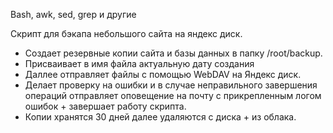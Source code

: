 

Bash, awk, sed, grep и другие

Скрипт для бэкапа небольшого сайта на яндекс диск.

* Создает резервные копии сайта и базы данных в папку /root/backup.
* Присваивает в имя файла актуальную дату создания
* Даллее отправляет файлы с помощью WebDAV на Яндекс диск.
* Делает проверку на ошибки и в случае неправильного завершения операций отправляет оповещение на почту с прикрепленным логом ошибок + завершает работу скрипта.
* Копии хранятся 30 дней далее удаляются с диска + из облака.
